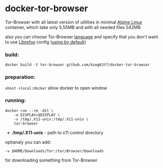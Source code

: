 # docker-tor-browser
Tor-Browser with all latest version of utilities in minimal [Alpine Linux](https://alpinelinux.org) container, which take only 5.55MB and with all needed files 542MB

also you can choose Tor-Browser [language](Dockerfile#L2) and specify that you don't want to use [Librefox](https://github.com/intika/Librefox) config ([using by default](Dockerfile#L3))

### build:
`docker build -t tor-browser github.com/kzwg63tf/docker-tor-browser`

### preparation:
`xhost +local:docker` allow docker to open window

### running:
```
docker run --rm -dit \
    -e DISPLAY=$DISPLAY \
    -v /tmp/.X11-unix:/tmp/.X11-unix \
    tor-browser
```
 * __/tmp/.X11-unix__ - path to x11 control directory
 
optianaly you can add:

`-v $HOME/Downloads/Tor:/tor/Browser/Downloads`

for downloading something from Tor-Browser
 
